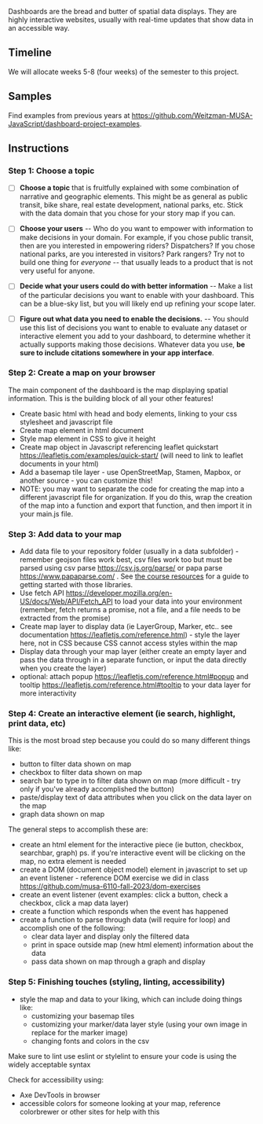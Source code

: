 Dashboards are the bread and butter of spatial data displays. They are highly interactive websites, usually with real-time updates that show data in an accessible way.


## Timeline

We will allocate weeks 5-8 (four weeks) of the semester to this project.


## Samples

Find examples from previous years at <https://github.com/Weitzman-MUSA-JavaScript/dashboard-project-examples>.


## Instructions

### Step 1: Choose a topic

- [ ] **Choose a topic** that is fruitfully explained with some combination of narrative and geographic elements. This might be as general as public transit, bike share, real estate development, national parks, etc. Stick with the data domain that you chose for your story map if you can.

- [ ] **Choose your users** -- Who do you want to empower with information to make decisions in your domain. For example, if you chose public transit, then are you interested in empowering riders? Dispatchers? If you chose national parks, are you interested in visitors? Park rangers? Try not to build one thing for _everyone_ -- that usually leads to a product that is not very useful for anyone.

- [ ] **Decide what your users could do with better information** -- Make a list of the particular decisions you want to enable with your dashboard. This can be a blue-sky list, but you will likely end up refining your scope later.

- [ ] **Figure out what data you need to enable the decisions.** -- You should use this list of decisions you want to enable to evaluate any dataset or interactive element you add to your dashboard, to determine whether it actually supports making those decisions. Whatever data you use, **be sure to include citations somewhere in your app interface**.

### Step 2: Create a map on your browser

The main component of the dashboard is the map displaying spatial information. This is the building block of all your other features!

* Create basic html with head and body elements, linking to your css stylesheet and javascript file
* Create map element in html document
* Style map element in CSS to give it height
* Create map object in Javascript referencing leaflet quickstart https://leafletjs.com/examples/quick-start/ (will need to link to leaflet documents in your html)
* Add a basemap tile layer - use OpenStreetMap, Stamen, Mapbox, or another source - you can customize this!
* NOTE: you may want to separate the code for creating the map into a different javascript file for organization. If you do this, wrap the creation of the map into a function and export that function, and then import it in your main.js file.

### Step 3: Add data to your map

* Add data file to your repository folder (usually in a data subfolder) - remember geojson files work best, csv files work too but must be parsed using csv parse https://csv.js.org/parse/ or papa parse https://www.papaparse.com/ . See [the course resources](https://github.com/musa-6110-fall-2023/course-info/blob/main/resources/data-format-csv.md) for a guide to getting started with those libraries.
* Use fetch API https://developer.mozilla.org/en-US/docs/Web/API/Fetch_API to load your data into your environment (remember, fetch returns a promise, not a file, and a file needs to be extracted from the promise)
* Create map layer to display data (ie LayerGroup, Marker, etc.. see documentation https://leafletjs.com/reference.html) - style the layer here, not in CSS because CSS cannot access styles within the map 
* Display data through your map layer (either create an empty layer and pass the data through in a separate function, or input the data directly when you create the layer)
* optional: attach popup https://leafletjs.com/reference.html#popup and tooltip https://leafletjs.com/reference.html#tooltip to your data layer for more interactivity

### Step 4: Create an interactive element (ie search, highlight, print data, etc)

This is the most broad step because you could do so many different things like: 
* button to filter data shown on map
* checkbox to filter data shown on map
* search bar to type in to filter data shown on map (more difficult - try only if you've already accomplished the button)
* paste/display text of data attributes when you click on the data layer on the map
* graph data shown on map

The general steps to accomplish these are:
* create an html element for the interactive piece (ie button, checkbox, searchbar, graph) ps. if you're interactive event will be clicking on the map, no extra element is needed
* create a DOM (document object model) element in javascript to set up an event listener - reference DOM exercise we did in class https://github.com/musa-6110-fall-2023/dom-exercises
* create an event listener (event examples: click a button, check a checkbox, click a map data layer)
* create a function which responds when the event has happened
* create a function to parse through data (will require for loop) and accomplish one of the following:
    * clear data layer and display only the filtered data
    * print in space outside map (new html element) information about the data
    * pass data shown on map through a graph and display
 
### Step 5: Finishing touches (styling, linting, accessibility)

* style the map and data to your liking, which can include doing things like:
   * customizing your basemap tiles
   * customizing your marker/data layer style (using your own image in replace for the marker image)
   * changing fonts and colors in the csv

Make sure to lint use eslint or stylelint to ensure your code is using the widely acceptable syntax

Check for accessibility using:
* Axe DevTools in browser
* accessible colors for someone looking at your map, reference colorbrewer or other sites for help with this 


  
